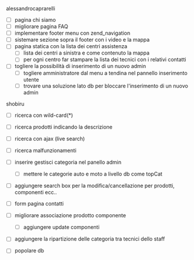 alessandrocaprarelli
- [ ] pagina chi siamo
- [ ] migliorare pagina FAQ
- [ ] implementare footer menu con zend_navigation
- [ ] sistemare sezione sopra il footer con i video e la mappa
- [ ] pagina statica con la lista dei centri assistenza
  - [ ] lista dei centri a sinistra e come contenuto la mappa
  - [ ] per ogni centro far stampare la lista dei tecnici con i relativi contatti
- [ ] togliere la possibilità di inserimento di un nuovo admin
  - [ ] togliere amministratore dal menu a tendina nel pannello inserimento utente
  - [ ] trovare una soluzione lato db per bloccare l'inserimento di un nuovo admin

shobiru
- [ ] ricerca con wild-card(*)
- [ ] ricerca prodotti indicando la descrizione
- [ ] ricerca con ajax (live search)
- [ ] ricerca malfunzionamenti
- [ ] inserire gestisci categoria nel panello admin
  - [ ] mettere le categorie auto e moto a livello db come topCat
- [ ] aggiungere search box per la modifica/cancellazione per prodotti, componenti ecc..
- [ ] form pagina contatti
- [ ] migliorare associazione prodotto componente
  - [ ] aggiungere update componenti
- [ ] aggiungere la ripartizione delle categoria tra tecnici dello staff


- [ ] popolare db 
